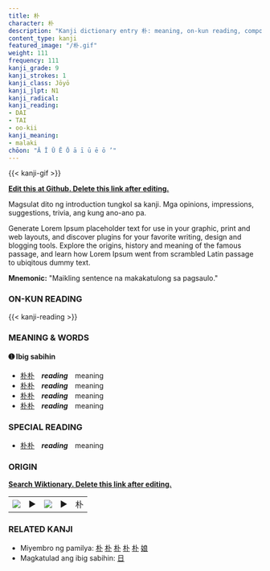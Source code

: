 ```yaml
---
title: 朴
character: 朴
description: "Kanji dictionary entry 朴: meaning, on-kun reading, compounds, origin, related kanji"
content_type: kanji
featured_image: "/朴.gif"
weight: 111
frequency: 111
kanji_grade: 9
kanji_strokes: 1
kanji_class: Jōyō
kanji_jlpt: N1
kanji_radical: 
kanji_reading: 
- DAI
- TAI
- oo-kii
kanji_meaning:
- malaki
chōon: "Ā Ī Ū Ē Ō ā ī ū ē ō ’"
---
```

[//]: # (Don't edit the line below. Kanji animated GIF code is automatically generated.)
{{< kanji-gif >}}

[//]: # (Edit below this line.)

**[Edit this at Github. Delete this link after editing.](https://github.com/tim0g/tim/tree/main/content/kanji/朴/index.md)**

Magsulat dito ng introduction tungkol sa kanji. Mga opinions, impressions, suggestions, trivia, ang kung ano-ano pa.

Generate Lorem Ipsum placeholder text for use in your graphic, print and web layouts, and discover plugins for your favorite writing, design and blogging tools. Explore the origins, history and meaning of the famous passage, and learn how Lorem Ipsum went from scrambled Latin passage to ubiqitous dummy text.
 
**Mnemonic:** "Maikling sentence na makakatulong sa pagsaulo."

### ON-KUN READING

[//]: # (Don't edit the line below. ON-KUN READING code is automatically generated.)
{{< kanji-reading >}}

### MEANING & WORDS

#### ➊ **Ibig sabihin**
  - [朴](../朴)[朴](../朴)　***reading***　meaning
  - [朴](../朴)[朴](../朴)　***reading***　meaning
  - [朴](../朴)[朴](../朴)　***reading***　meaning
  - [朴](../朴)[朴](../朴)　***reading***　meaning

### SPECIAL READING
  - [朴](../朴)[朴](../朴)　***reading***　meaning

### ORIGIN

**[Search Wiktionary. Delete this link after editing.](https://wiktionary.org/wiki/朴)**
<table class="kanji-table"><tr><td>
<img src="60px-朴-bronze.svg.png">
</td><td>▶</td><td>
<img src="60px-朴-oracle.svg.png">
</td><td>▶</td>
<td class="kanji-origin">朴</td>
</tr></table>

### RELATED KANJI
- Miyembro ng pamilya: [朴](../朴) [朴](../朴) [朴](../朴) [朴](../朴) [朴](../朴) [娘](../娘)
- Magkatulad ang ibig sabihin: [日](../日)
